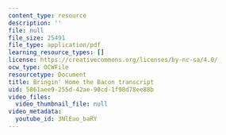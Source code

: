 ```yaml
---
content_type: resource
description: ''
file: null
file_size: 25491
file_type: application/pdf
learning_resource_types: []
license: https://creativecommons.org/licenses/by-nc-sa/4.0/
ocw_type: OCWFile
resourcetype: Document
title: Bringin' Home the Bacon transcript
uid: 5861aee9-255d-42ae-90cd-1f98d78ee88b
video_files:
  video_thumbnail_file: null
video_metadata:
  youtube_id: 3NlEuo_baRY
---
```

